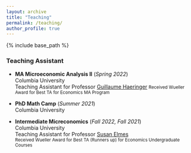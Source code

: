 ```yaml
---
layout: archive
title: "Teaching"
permalink: /teaching/
author_profile: true
---
```


{% include base_path %}


### Teaching Assistant

* **MA Microeconomic Analysis II** (*Spring 2022*)  
Columbia University  
Teaching Assistant for Professor [Guillaume Haeringer](https://sites.google.com/site/guillaumehaeringer/)
<small> Received Wueller Award for Best TA for Economics MA Program </small>

* **PhD Math Camp** (*Summer 2021*)  
Columbia University  

* **Intermediate Micreconomics** (*Fall 2022, Fall 2021*)  
Columbia University  
Teaching Assistant for Professor [Susan Elmes](https://econ.columbia.edu/econpeople/susan-elmes/)  
<small> Received Wueller Award for Best TA (Runners up) for Economics Undergraduate Courses </small>
